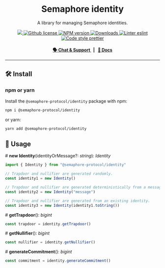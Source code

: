 <p align="center">
    <h1 align="center">
        Semaphore identity
    </h1>
    <p align="center">A library for managing Semaphore identities.</p>
</p>

<p align="center">
    <a href="https://github.com/semaphore-protocol/semaphore.js">
        <img src="https://img.shields.io/badge/project-semaphore-blue.svg?style=flat-square">
    </a>
    <a href="https://github.com/semaphore-protocol/semaphore.js/blob/main/packages/identity/LICENSE">
        <img alt="Github license" src="https://img.shields.io/github/license/semaphore-protocol/semaphore.js.svg?style=flat-square">
    </a>
    <a href="https://www.npmjs.com/package/@semaphore-protocol/identity">
        <img alt="NPM version" src="https://img.shields.io/npm/v/@semaphore-protocol/identity?style=flat-square" />
    </a>
    <a href="https://npmjs.org/package/@semaphore-protocol/identity">
        <img alt="Downloads" src="https://img.shields.io/npm/dm/@semaphore-protocol/identity.svg?style=flat-square" />
    </a>
    <a href="https://eslint.org/">
        <img alt="Linter eslint" src="https://img.shields.io/badge/linter-eslint-8080f2?style=flat-square&logo=eslint" />
    </a>
    <a href="https://prettier.io/">
        <img alt="Code style prettier" src="https://img.shields.io/badge/code%20style-prettier-f8bc45?style=flat-square&logo=prettier" />
    </a>
</p>

<div align="center">
    <h4>
        <a href="https://t.me/joinchat/B-PQx1U3GtAh--Z4Fwo56A">
            🗣️ Chat &amp; Support
        </a>
        <span>&nbsp;&nbsp;|&nbsp;&nbsp;</span>
        <a href="https://semaphore-protocol.github.io/semaphore.js/identity">
            📘 Docs
        </a>
    </h4>
</div>

---

## 🛠 Install

### npm or yarn

Install the `@semaphore-protocol/identity` package with npm:

```bash
npm i @semaphore-protocol/identity
```

or yarn:

```bash
yarn add @semaphore-protocol/identity
```

## 📜 Usage

\# **new Identity**(identityOrMessage?: _string_): _Identity_

```typescript
import { Identity } from "@semaphore-protocol/identity"

// Trapdoor and nullifier are generated randomly.
const identity1 = new Identity()

// Trapdoor and nullifier are generated deterministically from a message.
const identity2 = new Identity("message")

// Trapdoor and nullifier are generated from an existing identity.
const identity3 = new Identity(identity1.toString())
```

\# **getTrapdoor**(): _bigint_

```typescript
const trapdoor = identity.getTrapdoor()
```

\# **getNullifier**(): _bigint_

```typescript
const nullifier = identity.getNullifier()
```

\# **generateCommitment**(): _bigint_

```typescript
const commitment = identity.generateCommitment()
```
